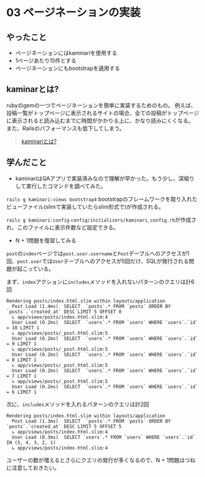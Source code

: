 # 03 ページネーションの実装

## やったこと

- ページネーションにはkaminariを使用する
- 1ページあたり15件とする
- ページネーションにもbootstrapを適用する

## kaminarとは?

rubyのgemの一つでページネーションを簡単に実装するためのもの。
例えば、投稿一覧がトップページに表示されるサイトの場合、全ての投稿がトップページに表示されると読み込むまでに時間がかかりる上に、かなり読みにくくなる。
また、Railsのパフォーマンスも低下してしまう。

> [kaminariとは?](https://github.com/Shun712/Knowledges/blob/master/insta_clone/03_pagination/index/kaminari.md)

## 学んだこと

- kaminariはQAアプリで実装済みなので理解が早かった。もう少し、深堀りして実行したコマンドを調べてみた。

`rails g kaminari:views bootstrap4`
bootstrapのフレームワークを取り入れたビューファイル(slimで実装していたらslim形式で)が作成される。


`rails g kaminari:config`
`config/initializers/kaminari_config.rb`が作成され、このファイルに表示件数など設定できる。


- N + 1問題を復習してみる

`post`の`index`ページでは`post.user.username`と`Post`デーブルへのアクセスが1回、`post.user`では`User`テーブルへのアクセスが5回だけ、SQLが発行される問題が起こっている。

まず、`index`アクションに`includes`メソッドを入れないパターンのクエリは計6回
```
Rendering posts/index.html.slim within layouts/application
  Post Load (1.4ms)  SELECT  `posts`.* FROM `posts` ORDER BY `posts`.`created_at` DESC LIMIT 5 OFFSET 0
  ↳ app/views/posts/index.html.slim:4
  User Load (0.2ms)  SELECT  `users`.* FROM `users` WHERE `users`.`id` = 10 LIMIT 1
  ↳ app/views/posts/_post.html.slim:5
  User Load (0.2ms)  SELECT  `users`.* FROM `users` WHERE `users`.`id` = 9 LIMIT 1
  ↳ app/views/posts/_post.html.slim:5
  User Load (0.2ms)  SELECT  `users`.* FROM `users` WHERE `users`.`id` = 8 LIMIT 1
  ↳ app/views/posts/_post.html.slim:5
  User Load (0.2ms)  SELECT  `users`.* FROM `users` WHERE `users`.`id` = 7 LIMIT 1
  ↳ app/views/posts/_post.html.slim:5
  User Load (0.2ms)  SELECT  `users`.* FROM `users` WHERE `users`.`id` = 6 LIMIT 1
```
次に、`includes`メソッドを入れるパターンのクエリは計2回
```
Rendering posts/index.html.slim within layouts/application
  Post Load (1.3ms)  SELECT  `posts`.* FROM `posts` ORDER BY `posts`.`created_at` DESC LIMIT 5 OFFSET 5
  ↳ app/views/posts/index.html.slim:4
  User Load (0.3ms)  SELECT `users`.* FROM `users` WHERE `users`.`id` IN (5, 4, 3, 2, 1)
  ↳ app/views/posts/index.html.slim:4
```

ユーザーの数が増えるとさらにクエリの発行が多くなるので、N + 1問題はつねに注意しておきたい。